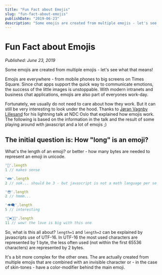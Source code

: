 ```yaml
---
title: "Fun Fact about Emojis"
slug: "fun-fact-about-emojis"
publishDate: "2019-06-23"
description: "Some emojis are created from multiple emojis - let's see what that means! Discover how emoji length works in JavaScript and learn about composite emojis."
---
```


# Fun Fact about Emojis

*Published: June 23, 2019*

Some emojis are created from multiple emojis - let's see what that means!

Emojis are everywhere - from mobile phones to big screens on Times Square. Since chat apps support the quick way to communicate emotions, the success of the little images is unstoppable. With modern intranets and business chat applications, emojis are also part of everyones work-day.

Fortunately, we usually do not need to care about how they work. But it can still be very interesting to look under the hood. Thanks to [Jøran Vagnby Lillesand](https://blogg.bekk.no/@lillesand) for his lightning talk at NDC Oslo that explained how emojis work. The following is based on the information in the talk and the result of some playing around with javascript and a lot of emojis ;)

## The initial question is: How "long" is an emoji?

What's the length of an emoji? or better - how many bytes are needed to represent an emoji in unicode.

```javascript
'🙂'.length
1 // makes sense

'👪'.length
2 // ook... should be 3 - but javascript is not a math language per se

'😎'.length
2 // hmmm...

'👁️‍🗨️'.length
5 // interesting

'👩‍❤️‍💋‍👨'.length
11 // wow! the love is big with this one
```

So, what is this all about? `length=1` and `length=2` can be explained by javascripts use of UTF-16. In UTF-16 the most used characters are represented by 1 byte, the less often used (not within the first 65536 characters) are represented by 2 bytes.

It's a bit more complex for the other ones. The are actually created from multiple emojis that are combined with an invisible character or - in the case of skin-tones - have a color-modifier behind the main emoji.
